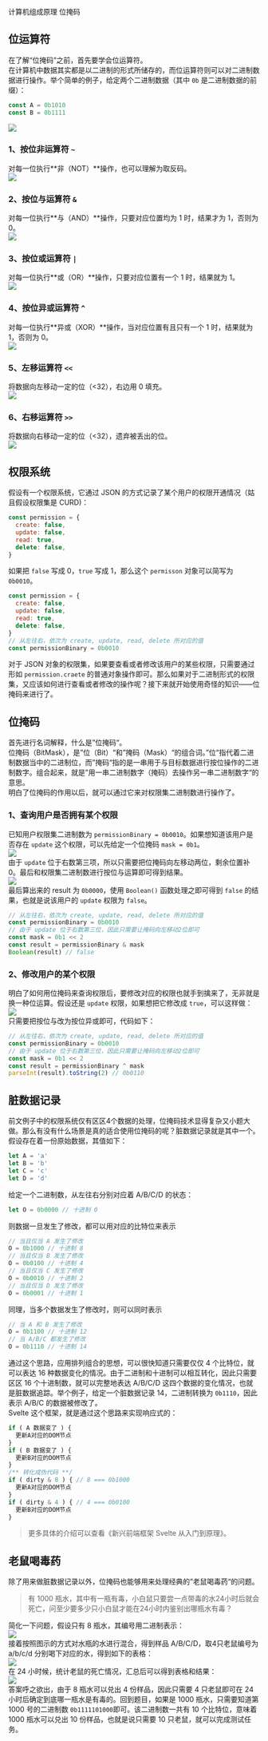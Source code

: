 计算机组成原理 位掩码
<a name="e7KwL"></a>
## 位运算符
在了解“位掩码”之前，首先要学会位运算符。<br />在计算机中数据其实都是以二进制的形式所储存的，而位运算符则可以对二进制数据进行操作。举个简单的例子，给定两个二进制数据（其中 `0b` 是二进制数据的前缀）：
```javascript
const A = 0b1010
const B = 0b1111
```
![](https://cdn.nlark.com/yuque/0/2021/png/396745/1617418926725-ada23bfa-e49a-4bdf-a0f9-41948c7af853.png#align=left&display=inline&height=203&originHeight=203&originWidth=536&size=0&status=done&style=shadow&width=536)
<a name="LUihg"></a>
### 1、按位非运算符 ``~``
对每一位执行**非（NOT）**操作，也可以理解为取反码。<br />![](https://cdn.nlark.com/yuque/0/2021/png/396745/1617418926855-26b17000-b82a-4632-bb46-e7ecb450126b.png#align=left&display=inline&height=206&originHeight=206&originWidth=575&size=0&status=done&style=shadow&width=575)
<a name="e23a0af2"></a>
### 2、按位与运算符 ``&``
对每一位执行**与（AND）**操作，只要对应位置均为 1 时，结果才为 1，否则为 0。<br />![](https://cdn.nlark.com/yuque/0/2021/png/396745/1617418926742-55465c3b-c23e-437b-9e7d-8117d6f83709.png#align=left&display=inline&height=381&originHeight=381&originWidth=636&size=0&status=done&style=shadow&width=636)
<a name="2SxQj"></a>
### 3、按位或运算符 ``|``
对每一位执行**或（OR）**操作，只要对应位置有一个 1 时，结果就为 1。<br />![](https://cdn.nlark.com/yuque/0/2021/png/396745/1617418926739-d5237607-4832-4f3c-bbee-ab800a86b7bf.png#align=left&display=inline&height=383&originHeight=383&originWidth=626&size=0&status=done&style=shadow&width=626)
<a name="ef75e5f0"></a>
### 4、按位异或运算符 ``^``
对每一位执行**异或（XOR）**操作，当对应位置有且只有一个 1 时，结果就为 1，否则为 0。<br />![](https://cdn.nlark.com/yuque/0/2021/png/396745/1617418926835-322d391d-800b-49eb-801c-de2751b08e7b.png#align=left&display=inline&height=388&originHeight=388&originWidth=641&size=0&status=done&style=shadow&width=641)
<a name="dw2TP"></a>
### 5、左移运算符 ``<<``
将数据向左移动一定的位（<32），右边用 0 填充。<br />![](https://cdn.nlark.com/yuque/0/2021/png/396745/1617418926858-a4ddddf3-ef00-470e-bbd8-4698847792e6.png#align=left&display=inline&height=236&originHeight=236&originWidth=732&size=0&status=done&style=shadow&width=732)
<a name="p3kra"></a>
### 6、右移运算符 ``>>``
将数据向右移动一定的位（<32），遗弃被丢出的位。<br />![](https://cdn.nlark.com/yuque/0/2021/png/396745/1617418926904-2bdf99b7-05f3-4b5b-8c46-dd352bd1b3af.png#align=left&display=inline&height=229&originHeight=229&originWidth=732&size=0&status=done&style=shadow&width=732)

<a name="9R8YC"></a>
## 权限系统
假设有一个权限系统，它通过 JSON 的方式记录了某个用户的权限开通情况（姑且假设权限集是 CURD)：
```javascript
const permission = {
  create: false,
  update: false,
  read: true,
  delete: false,
}
```
如果把 `false` 写成 0，`true` 写成 1，那么这个 `permisson` 对象可以简写为 `0b0010`。
```javascript
const permission = {
  create: false,
  update: false,
  read: true,
  delete: false,
}
// 从左往右，依次为 create, update, read, delete 所对应的值
const permissionBinary = 0b0010
```
对于 JSON 对象的权限集，如果要查看或者修改该用户的某些权限，只需要通过形如 `permission.craete` 的普通对象操作即可。那么如果对于二进制形式的权限集，又应该如何进行查看或者修改的操作呢？接下来就开始使用奇怪的知识——位掩码来进行了。
<a name="hCIvp"></a>
## 位掩码
首先进行名词解释，什么是”位掩码“。<br />位掩码（BitMask），是”位（Bit）“和”掩码（Mask）“的组合词。”位“指代着二进制数据当中的二进制位，而”掩码“指的是一串用于与目标数据进行按位操作的二进制数字。组合起来，就是”用一串二进制数字（掩码）去操作另一串二进制数字“的意思。<br />明白了位掩码的作用以后，就可以通过它来对权限集二进制数进行操作了。
<a name="uVGgM"></a>
### 1、查询用户是否拥有某个权限
已知用户权限集二进制数为 `permissionBinary = 0b0010`。如果想知道该用户是否存在 `update` 这个权限，可以先给定一个位掩码 `mask = 0b1`。<br />![](https://cdn.nlark.com/yuque/0/2021/png/396745/1617418926941-6c801eab-ee65-461b-bcec-6c7be87a8f63.png#align=left&display=inline&height=216&originHeight=216&originWidth=732&size=0&status=done&style=shadow&width=732)<br />由于 `update` 位于右数第三项，所以只需要把位掩码向左移动两位，剩余位置补0。最后和权限集二进制数进行按位与运算即可得到结果。<br />![](https://cdn.nlark.com/yuque/0/2021/png/396745/1617418927064-17b5a89f-fe45-4e0e-b715-6df7c35fe866.png#align=left&display=inline&height=329&originHeight=329&originWidth=732&size=0&status=done&style=shadow&width=732)<br />最后算出来的 result 为 `0b0000`，使用 `Boolean()` 函数处理之即可得到 `false` 的结果，也就是说该用户的 `update` 权限为 `false`。
```javascript
// 从左往右，依次为 create, update, read, delete 所对应的值
const permissionBinary = 0b0010
// 由于 update 位于右数第三位，因此只需要让掩码向左移动2位即可
const mask = 0b1 << 2
const result = permissionBinary & mask
Boolean(result) // false
```
<a name="FOlSf"></a>
### 2、修改用户的某个权限
明白了如何用位掩码来查询权限后，要修改对应的权限也就手到擒来了，无非就是换一种位运算。假设还是 `update` 权限，如果想把它修改成 `true`，可以这样做：<br />![](https://cdn.nlark.com/yuque/0/2021/png/396745/1617418926890-44bcba94-a277-42b3-81bf-62c5d5d3a538.png#align=left&display=inline&height=292&originHeight=292&originWidth=732&size=0&status=done&style=shadow&width=732)<br />只需要把按位与改为按位异或即可，代码如下：
```javascript
// 从左往右，依次为 create, update, read, delete 所对应的值
const permissionBinary = 0b0010
// 由于 update 位于右数第三位，因此只需要让掩码向左移动2位即可
const mask = 0b1 << 2
const result = permissionBinary ^ mask
parseInt(result).toString(2) // 0b0110
```
<a name="QE2FF"></a>
## 脏数据记录
前文例子中的权限系统仅有区区4个数据的处理，位掩码技术显得复杂又小题大做。那么有没有什么场景是真的适合使用位掩码的呢？脏数据记录就是其中一个。<br />假设存在着一份原始数据，其值如下：
```javascript
let A = 'a'
let B = 'b'
let C = 'c'
let D = 'd'
```
给定一个二进制数，从左往右分别对应着 A/B/C/D 的状态：
```javascript
let O = 0b0000 // 十进制 0
```
则数据一旦发生了修改，都可以用对应的比特位来表示
```javascript
// 当且仅当 A 发生了修改
O = 0b1000 // 十进制 8
// 当且仅当 B 发生了修改
O = 0b0100 // 十进制 4
// 当且仅当 C 发生了修改
O = 0b0010 // 十进制 2
// 当且仅当 D 发生了修改
O = 0b0001 // 十进制 1
```
同理，当多个数据发生了修改时，则可以同时表示
```javascript
// 当 A 和 B 发生了修改
O = 0b1100 // 十进制 12
// 当 A/B/C 都发生了修改
O = 0b1110 // 十进制 14
```
通过这个思路，应用排列组合的思想，可以很快知道只需要仅仅 4 个比特位，就可以表达 16 种数据变化的情况。由于二进制和十进制可以相互转化，因此只需要区区 16 个十进制数，就可以完整地表达 A/B/C/D 这四个数据的变化情况，也就是脏数据追踪。举个例子，给定一个脏数据记录 14，二进制转换为 `0b1110`，因此表示 A/B/C 的数据被修改了。<br />Svelte 这个框架，就是通过这个思路来实现响应式的：
```javascript
if ( A 数据变了 ) {
  更新A对应的DOM节点
}
if ( B 数据变了 ) {
  更新B对应的DOM节点
}
/** 转化成伪代码 **/
if ( dirty & 8 ) { // 8 === 0b1000
  更新A对应的DOM节点
}
if ( dirty & 4 ) { // 4 === 0b0100
  更新B对应的DOM节点
}
```
> 更多具体的介绍可以查看《新兴前端框架 Svelte 从入门到原理》。

<a name="PaTsL"></a>
## 老鼠喝毒药
除了用来做脏数据记录以外，位掩码也能够用来处理经典的”老鼠喝毒药“的问题。
> 有 1000 瓶水，其中有一瓶有毒，小白鼠只要尝一点带毒的水24小时后就会死亡，问至少要多少只小白鼠才能在24小时内鉴别出哪瓶水有毒？

简化一下问题，假设只有 8 瓶水，其编号用二进制表示：<br />![](https://cdn.nlark.com/yuque/0/2021/png/396745/1617418926786-ebad6db7-6aa3-4941-ad6f-de2ade762409.png#align=left&display=inline&height=599&originHeight=599&originWidth=392&size=0&status=done&style=shadow&width=392)<br />接着按照图示的方式对水瓶的水进行混合，得到样品 A/B/C/D，取4只老鼠编号为 a/b/c/d 分别喝下对应的水，得到如下的表格：<br />![](https://cdn.nlark.com/yuque/0/2021/png/396745/1617418926768-02592ade-4cab-4532-9877-0cbd7a9b4afb.png#align=left&display=inline&height=249&originHeight=249&originWidth=687&size=0&status=done&style=shadow&width=687)<br />在 24 小时候，统计老鼠的死亡情况，汇总后可以得到表格和结果：<br />![](https://cdn.nlark.com/yuque/0/2021/png/396745/1617418926821-5a9c08da-0540-4841-aacd-c2cd03255445.png#align=left&display=inline&height=248&originHeight=248&originWidth=403&size=0&status=done&style=shadow&width=403)<br />答案呼之欲出，由于 8 瓶水可以兑出 4 份样品，因此只需要 4 只老鼠即可在 24 小时后确定到底哪一瓶水是有毒的。回到题目，如果是 1000 瓶水，只需要知道第 1000 号的二进制数 `0b1111101000`即可。该二进制数一共有 10 个比特位，意味着 1000 瓶水可以兑出 10 份样品，也就是说只需要 10 只老鼠，就可以完成测试任务。
